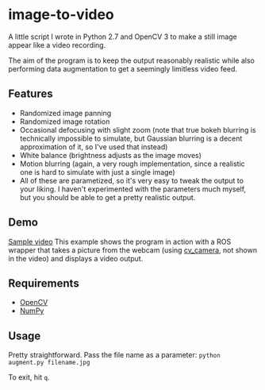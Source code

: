 # image-to-video

A little script I wrote in Python 2.7 and OpenCV 3 to make a still image appear like a video recording.

The aim of the program is to keep the output reasonably realistic while also performing data augmentation to get a seemingly limitless video feed.

## Features
- Randomized image panning
- Randomized image rotation
- Occasional defocusing with slight zoom (note that true bokeh blurring is technically impossible to simulate, but Gaussian blurring is a decent approximation of it, so I've used that instead)
- White balance (brightness adjusts as the image moves)
- Motion blurring (again, a very rough implementation, since a realistic one is hard to simulate with just a single image)
- All of these are parametized, so it's very easy to tweak the output to your liking. I haven't experimented with the parameters much myself, but you should be able to get a pretty realistic output.

## Demo
[Sample video](https://www.youtube.com/watch?v=XiauKmGAaBc)
This example shows the program in action with a ROS wrapper that takes a picture from the webcam (using [cv_camera](http://wiki.ros.org/cv_camera), not shown in the video) and displays a video output.

## Requirements
- [OpenCV](http://opencv.org/)
- [NumPy](http://www.numpy.org/)

## Usage
Pretty straightforward. Pass the file name as a parameter: `python augment.py filename.jpg`

To exit, hit `q`.
